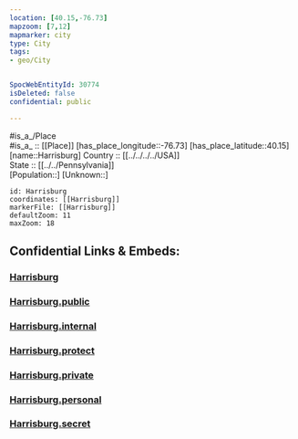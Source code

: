 ```yaml
---
location: [40.15,-76.73] 
mapzoom: [7,12] 
mapmarker: city 
type: City
tags:
- geo/City


SpocWebEntityId: 30774
isDeleted: false
confidential: public

---
```

#is_a_/Place  
#is_a_ :: [[Place]] 
[has_place_longitude::-76.73] 
[has_place_latitude::40.15] 
[name::Harrisburg] 
Country :: [[../../../../USA]]  
State :: [[../../Pennsylvania]]  
[Population::] 
[Unknown::] 


```leaflet
id: Harrisburg
coordinates: [[Harrisburg]] 
markerFile: [[Harrisburg]] 
defaultZoom: 11 
maxZoom: 18
```


## Confidential Links & Embeds: 

### [Harrisburg](/_Standards/Earth/Continent/America~North/USA/USA~Eastern/Pennsylvania/counties~Pennsylvania/Dauphin,County/cities~Dauphin/Harrisburg.md) 

### [Harrisburg.public](/_public/Earth/Continent/America~North/USA/USA~Eastern/Pennsylvania/counties~Pennsylvania/Dauphin,County/cities~Dauphin/Harrisburg.public.md) 

### [Harrisburg.internal](/_internal/Earth/Continent/America~North/USA/USA~Eastern/Pennsylvania/counties~Pennsylvania/Dauphin,County/cities~Dauphin/Harrisburg.internal.md) 

### [Harrisburg.protect](/_protect/Earth/Continent/America~North/USA/USA~Eastern/Pennsylvania/counties~Pennsylvania/Dauphin,County/cities~Dauphin/Harrisburg.protect.md) 

### [Harrisburg.private](/_private/Earth/Continent/America~North/USA/USA~Eastern/Pennsylvania/counties~Pennsylvania/Dauphin,County/cities~Dauphin/Harrisburg.private.md) 

### [Harrisburg.personal](/_personal/Earth/Continent/America~North/USA/USA~Eastern/Pennsylvania/counties~Pennsylvania/Dauphin,County/cities~Dauphin/Harrisburg.personal.md) 

### [Harrisburg.secret](/_secret/Earth/Continent/America~North/USA/USA~Eastern/Pennsylvania/counties~Pennsylvania/Dauphin,County/cities~Dauphin/Harrisburg.secret.md)


